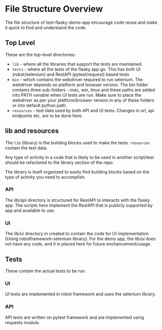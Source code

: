 # File Structure Overview
The file structure of test-flasky-demo-app encourage code reuse and make it quick to find and understand the code.

## Top Level
These are the top-level directories:
- `lib` - where all the libraries that support the tests are maintained.
- `tests` - where all the tests of the flasky app go.  This has both UI (robot/selenium) and RestAPI (pytest/request) based tests
- `bin` - which contains the webdriver required to run selenium. The webdriver depends on platform and browser version. 
The bin folder contains three sub-folders - *mac*, *win*, *linux* and these paths are added into PATH variable when UI tests are run.
Make sure to place the webdriver as per your platform/broswer version in any of these folders or into default python path. 
- `resources`  - test data used by both API and UI tests. Changes in url, api endpoints etc. are to be done here.

## lib and resources
The `lib` (library) is  the building blocks used to make the tests. `resources` contain the test data.
 
Any type of activity in a code that is likely to be used in another script/test should be refactored to the library section of the repo.
 
The library is itself organized to easily find building blocks based on the type of activity you need to accomplish.
 
### API
The *lib/api* directory is structured for RestAPI to interacts with the flasky app.
The scripts here implement the RestAPI that is publicly supported by app and available to use.

### UI
The *lib/ui* directory in created to contain the code for UI implementation (Using robotframework-selenium library).
For the demo app, the *lib/ui* does not have any code, and it is placed here for future enchancement/usage.
 

## Tests
These contain the actual tests to be run.

### UI
UI tests are implemented in robot framework and uses the selenium library.

### API
API tests are written on pytest framework and are implemented using requests module.
